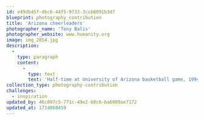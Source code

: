 ```yaml
---
id: e49db45f-dbc6-44f5-9733-3ccb8091b3d7
blueprint: photography_contribution
title: 'Arizona cheerleaders'
photographer_name: 'Tony Balis'
photographer_website: www.humanity.org
image: img_2854.jpg
description:
  -
    type: paragraph
    content:
      -
        type: text
        text: 'Half-time at University of Arizona basketball game, 1994'
collection_type: photography-contribution
challenges:
  - inspiration
updated_by: 46c097c5-771c-49e2-b8c6-ba6009ae7172
updated_at: 1714068459
---
```

